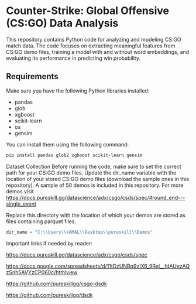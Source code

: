 # Counter-Strike: Global Offensive (CS:GO) Data Analysis

This repository contains Python code for analyzing and modeling CS:GO match data. The code focuses on extracting meaningful features from CS:GO demo files, training a model with and without word embeddings, and evaluating its performance in predicting win probability.

## Requirements

Make sure you have the following Python libraries installed:

- pandas
- glob
- xgboost
- scikit-learn
- os
- gensim

You can install them using the following command:

```bash
pip install pandas glob2 xgboost scikit-learn gensim
```

Dataset Collection
Before running the code, make sure to set the correct path for your CS:GO demo files. Update the dir_name variable with the location of your stored CS:GO demo files (download the sample ones in this repository).
A sample of 50 demos is included in this repository. For more demos visit https://docs.pureskill.gg/datascience/adx/csgo/csds/spec/#round_end---single_event

Replace this directory with the location of which your demos are stored as files containing parquet files.

```python
dir_name = "C:\\Users\\kAMAL\\Desktop\\pureskill\\Demos"
```

Important links if needed by reader:

https://docs.pureskill.gg/datascience/adx/csgo/csds/spec

https://docs.google.com/spreadsheets/d/11tDzUNBq9zIX6_9Rel__fdAUezAQzSnh5AVYzCP060c/htmlview

https://github.com/pureskillgg/csgo-dsdk

https://github.com/pureskillgg/dsdk
